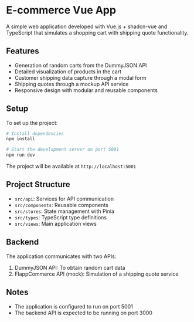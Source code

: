 # E-commerce Vue App

A simple web application developed with Vue.js + shadcn-vue and TypeScript that simulates a shopping cart with shipping quote functionality.

## Features

- Generation of random carts from the DummyJSON API
- Detailed visualization of products in the cart
- Customer shipping data capture through a modal form
- Shipping quotes through a mockup API service
- Responsive design with modular and reusable components

## Setup

To set up the project:

```bash
# Install dependencies
npm install

# Start the development server on port 5001
npm run dev
```

The project will be available at `http://localhost:5001`

## Project Structure

- `src/api`: Services for API communication
- `src/components`: Reusable components
- `src/stores`: State management with Pinia
- `src/types`: TypeScript type definitions
- `src/views`: Main application views

## Backend

The application communicates with two APIs:

1. DummyJSON API: To obtain random cart data
2. FlappCommerce API (mock): Simulation of a shipping quote service

## Notes

- The application is configured to run on port 5001
- The backend API is expected to be running on port 3000